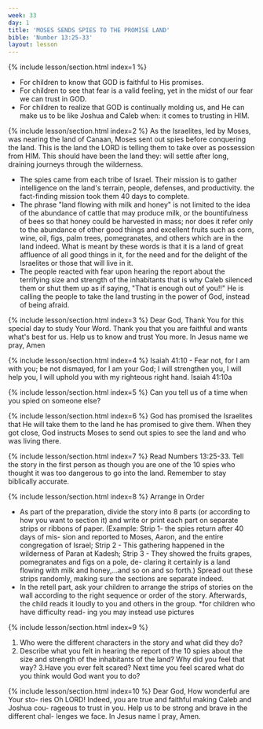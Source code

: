 ```yaml
---
week: 33
day: 1
title: 'MOSES SENDS SPIES TO THE PROMISE LAND'
bible: 'Number 13:25-33'
layout: lesson
---
```



{% include lesson/section.html index=1 %}
- For children to know that GOD is faithful to His promises.
- For children to see that fear is a valid feeling, yet in the midst of our fear we can trust in GOD.
- For children to realize that GOD is continually molding us, and He can make us to be like Joshua and Caleb when: it comes to trusting in HIM.


{% include lesson/section.html index=2 %}
As the Israelites, led by Moses, was nearing the land of Canaan, Moses sent out spies before conquering the land. This is the land the LORD is telling them to take over as possession from HIM. This should have been the land they: will settle after long, draining journeys through the wilderness.
- The spies came from each tribe of Israel. Their mission is to gather intelligence on the land's terrain, people, defenses, and productivity. the fact-finding mission took them 40 days to complete.
- The phrase "land flowing with milk and honey" is not limited to the idea of the abundance of cattle that may produce milk, or the bountifulness of bees so that honey could be harvested in mass; nor does it refer only to the abundance of other good things and excellent fruits such as corn, wine, oil, figs, palm trees, pomegranates, and others which are in the land indeed. What is meant by these words is that it is a land of great affluence of all good things in it, for the need and for the delight of the Israelites or those that will live in it.
- The people reacted with fear upon hearing the report about the terrifying size and strength of the inhabitants that is why Caleb silenced them or shut them up as if saying, "That is enough out of you!!" He is calling the people to take the land trusting in the power of God, instead of being afraid.


{% include lesson/section.html index=3 %}
 Dear God, Thank You for this special day to study Your Word. Thank you that you are faithful and wants what's best for us. Help us to know and trust You more. In Jesus name we pray, Amen

{% include lesson/section.html index=4 %}
Isaiah 41:10 - Fear not, for I am with you; be not dismayed, for I am your God; I will strengthen you, I will help you, I will uphold you with my righteous right hand. Isaiah 41:10a


{% include lesson/section.html index=5 %}
Can you tell us of a time when you spied on someone else?


{% include lesson/section.html index=6 %}
God has promised the Israelites that He will take them to the land he has promised to give them. When they got close, God instructs Moses to send out spies to see the land and who was living there.


{% include lesson/section.html index=7 %}
Read Numbers 13:25-33. Tell the story in the first person as though you are one of the 10 spies who thought it was too dangerous to go into the land. Remember to stay biblically accurate.


{% include lesson/section.html index=8 %}
Arrange in Order
- As part of the preparation, divide the story into 8 parts (or according to how you want to section it) and write or print each part on separate strips or ribbons of paper. (Example: Strip 1- the spies return after 40 days of mis- sion and reported to Moses, Aaron, and the entire congregation of Israel; Strip 2 - This gathering happened in the wilderness of Paran at Kadesh; Strip 3 - They showed the fruits grapes, pomegranates and figs on a pole, de- claring it certainly is a land flowing with milk and honey,...and so on and so forth.) Spread out these strips randomly, making sure the sections are separate indeed.
- In the retell part, ask your children to arrange the strips of stories on the wall according to the right sequence or order of the story. Afterwards, the child reads it loudly to you and others in the group.
*for children who have difficulty read- ing you may instead use pictures

{% include lesson/section.html index=9 %}
1. Who were the different characters in the story and what did they do?
2. Describe what you felt in hearing the report of the 10 spies about the size and strength of the inhabitants of the land? Why did you feel that way? 3.Have you ever felt scared? Next time you feel scared what do you think would God want you to do?


{% include lesson/section.html index=10 %}
Dear God, How wonderful are Your sto- ries Oh LORD! Indeed, you are true and faithful making Caleb and Joshua cou- rageous to trust in you. Help us to be strong and brave in the different chal- lenges we face. In Jesus name I pray, Amen.


